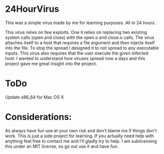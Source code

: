 24HourVirus
===========

This was a simple virus made by me for learning purposes. All in 24 hours.

This virus relies on few exploits. One it relies on replacing two existing system calls (open and close) with the open.o and close.o calls.
The virus attaches itself to a host that requires a file argument and then injects itself into the file. To stop the spread I designed it to not spread to any executable inputs. This virus also requires that the user execute the given infected host. I wanted to understand how viruses spread now a days and this project gave me great insight into the project.


ToDo
====
Update x86_64 for Mac OS X


Considerations:
===============
As always have fun use at your own risk and don't blame me if things don't work. This is just a side project for learning.
If you actually need help with anything feel free to contact me and I'll gladly try to help. I am sublicensing this under
an MIT license, so go out use it and have fun.